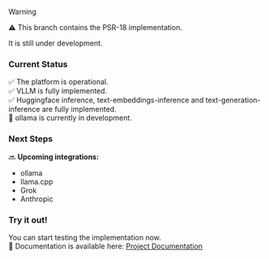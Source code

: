 > [!WARNING]
> ⚠️ This branch contains the PSR-18 implementation. 
> 
> It is still under development.

### Current Status
✅ The platform is operational.  
✅ VLLM is fully implemented.  
✅ Huggingface inference, text-embeddings-inference and text-generation-inference are fully implemented.  
🚧 ollama is currently in development.

### Next Steps
🔜 **Upcoming integrations:**
- ollama
- llama.cpp
- Grok
- Anthropic  


### Try it out!
You can start testing the implementation now.  
📖 Documentation is available here: [Project Documentation](https://github.com/partITech/php-mistral/blob/psr18/doc/menu.md)  